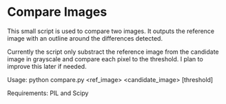 # Compare Images

This small script is used to compare two images. It outputs the reference image with an outline around the differences detected.

Currently the script only substract the reference image from the candidate image in grayscale and compare each pixel to the threshold. I plan to improve this later if needed.

  Usage: python compare.py <ref_image> <candidate_image> <output> [threshold]
  
Requirements: PIL and Scipy